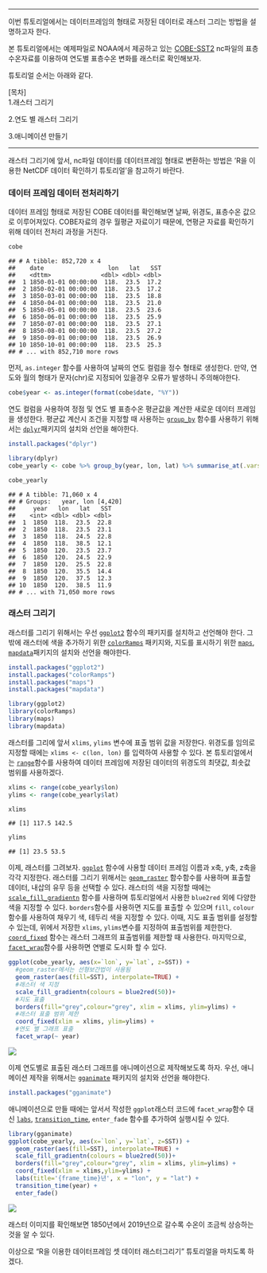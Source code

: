 ------------------------------------------------------------------------

이번 튜토리얼에서는 데이터프레임의 형태로 저장된 데이터로 래스터 그리는
방법을 설명하고자 한다.

본 튜토리얼에서는 예제파일로 NOAA에서 제공하고 있는
[COBE-SST2](https://psl.noaa.gov/data/gridded/data.cobe2.html) nc파일의
표층수온자료를 이용하여 연도별 표층수온 변화를 래스터로 확인해보자.

튜토리얼 순서는 아래와 같다.

\[목차\]  
1.래스터 그리기

2.연도 별 래스터 그리기

3.애니메이션 만들기

------------------------------------------------------------------------

래스터 그리기에 앞서, nc파일 데이터를 데이터프레임 형태로 변환하는
방법은 ’R을 이용한 NetCDF 데이터 확인하기 튜토리얼’을 참고하기 바란다.

### 데이터 프레임 데이터 전처리하기

데이터 프레임 형태로 저장된 COBE 데이터를 확인해보면 날짜, 위경도,
표층수온 값으로 이루어져있다. COBE자료의 경우 월평균 자료이기 때문에,
연평균 자료를 확인하기 위해 데이터 전처리 과정을 거친다.

``` r
cobe
```

    ## # A tibble: 852,720 x 4
    ##    date                  lon   lat   SST
    ##    <dttm>              <dbl> <dbl> <dbl>
    ##  1 1850-01-01 00:00:00  118.  23.5  17.2
    ##  2 1850-02-01 00:00:00  118.  23.5  17.2
    ##  3 1850-03-01 00:00:00  118.  23.5  18.8
    ##  4 1850-04-01 00:00:00  118.  23.5  21.0
    ##  5 1850-05-01 00:00:00  118.  23.5  23.6
    ##  6 1850-06-01 00:00:00  118.  23.5  25.9
    ##  7 1850-07-01 00:00:00  118.  23.5  27.1
    ##  8 1850-08-01 00:00:00  118.  23.5  27.2
    ##  9 1850-09-01 00:00:00  118.  23.5  26.9
    ## 10 1850-10-01 00:00:00  118.  23.5  25.3
    ## # ... with 852,710 more rows

먼저, `as.integer` 함수를 사용하여 날짜의 연도 컬럼을 정수 형태로
생성한다. 만약, 연도와 월의 형태가 문자(chr)로 지정되어 있을경우 오류가
발생하니 주의해야한다.

``` r
cobe$year <- as.integer(format(cobe$date, "%Y")) 
```

연도 컬럼을 사용하여 정점 및 연도 별 표층수온 평균값을 계산한 새로운
데이터 프레임을 생성한다. 평균값 계산시 조건을 지정할 때 사용하는
[`group_by`](https://www.rdocumentation.org/packages/dplyr/versions/0.7.8/topics/group_by)
함수를 사용하기 위해서는
[`dplyr`](https://www.rdocumentation.org/packages/dbplyr/versions/1.4.2)패키지의
설치와 선언을 해야한다.

``` r
install.packages("dplyr")
```

``` r
library(dplyr)
cobe_yearly <- cobe %>% group_by(year, lon, lat) %>% summarise_at(.vars = "SST", .funs=mean)

cobe_yearly
```

    ## # A tibble: 71,060 x 4
    ## # Groups:   year, lon [4,420]
    ##     year   lon   lat   SST
    ##    <int> <dbl> <dbl> <dbl>
    ##  1  1850  118.  23.5  22.8
    ##  2  1850  118.  23.5  23.1
    ##  3  1850  118.  24.5  22.8
    ##  4  1850  118.  38.5  12.1
    ##  5  1850  120.  23.5  23.7
    ##  6  1850  120.  24.5  22.9
    ##  7  1850  120.  25.5  22.8
    ##  8  1850  120.  35.5  14.4
    ##  9  1850  120.  37.5  12.3
    ## 10  1850  120.  38.5  11.9
    ## # ... with 71,050 more rows

### 래스터 그리기

래스터를 그리기 위해서는 우선
[`ggplot2`](https://www.rdocumentation.org/packages/ggplot2/versions/3.3.0)
함수의 패키지를 설치하고 선언해야 한다. 그 밖에 래스터에 색을 추가하기
위한
[`colorRamps`](https://www.rdocumentation.org/packages/colorRamps/versions/2.3)
패키지와, 지도를 표시하기 위한
[`maps`](https://www.rdocumentation.org/packages/maps/versions/3.3.0),
[`mapdata`](https://www.rdocumentation.org/packages/mapdata/versions/2.3.0)패키지의
설치와 선언을 해야한다.

``` r
install.packages("ggplot2")
install.packages("colorRamps")
install.packages("maps")
install.packages("mapdata")
```

``` r
library(ggplot2)
library(colorRamps)
library(maps)
library(mapdata)
```

래스터를 그리에 앞서 `xlims`, `ylims` 변수에 표출 범위 값을 저장한다.
위경도를 임의로 지정할 때에는 `xlims <- c(lon, lon)` 를 입력하여 사용할
수 있다. 본 튜토리얼에서는
[`range`](https://www.rdocumentation.org/packages/base/versions/3.6.2/topics/range)함수를
사용하여 데이터 프레임에 저장된 데이터의 위경도의 최댓값, 최솟값 범위를
사용하겠다.

``` r
xlims <- range(cobe_yearly$lon)
ylims <- range(cobe_yearly$lat)

xlims
```

    ## [1] 117.5 142.5

``` r
ylims
```

    ## [1] 23.5 53.5

이제, 래스터를 그려보자.
[`ggplot`](https://www.rdocumentation.org/packages/ggplot2/versions/3.3.0/topics/ggplot)
함수에 사용할 데이터 프레임 이름과 x축, y축, z축을 각각 지정한다.
래스터를 그리기 위해서는
[`geom_raster`](https://www.rdocumentation.org/packages/ggplot2/versions/3.3.0/topics/geom_raster)
함수함수를 사용하며 표출할 데이터, 내삽의 유무 등을 선택할 수 있다.
래스터의 색을 지정할 때에는
[`scale_fill_gradientn`](https://www.rdocumentation.org/packages/ggplot2/versions/3.3.0/topics/scale_colour_gradient)
함수를 사용하며 튜토리얼에서 사용한 `blue2red` 외에 다양한 색을 지정할
수 있다. `borders`함수를 사용하면 지도를 표출할 수 있으며 `fill`,
`colour` 함수를 사용하여 채우기 색, 테두리 색을 지정할 수 있다. 이때,
지도 표출 범위를 설정할 수 있는데, 위에서 저장한 `xlims`, `ylims`변수를
지정하여 표출범위를 제한한다.
[`coord_fixed`](https://www.rdocumentation.org/packages/ggplot2/versions/3.3.0/topics/coord_fixed)
함수는 래스터 그래프의 표출범위를 제한할 때 사용한다. 마지막으로,
[`facet_wrap`](https://www.rdocumentation.org/packages/ggplot2/versions/3.3.0/topics/facet_wrap)함수를
사용하면 연별로 도시화 할 수 있다.

``` r
ggplot(cobe_yearly, aes(x=`lon`, y=`lat`, z=SST)) +
  #geom_raster에서는 선형보간법이 사용됨
  geom_raster(aes(fill=SST), interpolate=TRUE) +
  #래스터 색 지정
  scale_fill_gradientn(colours = blue2red(50))+
  #지도 표출
  borders(fill="grey",colour="grey", xlim = xlims, ylim=ylims) +
  #래스터 표출 범위 제한
  coord_fixed(xlim = xlims, ylim=ylims) +
  #연도 별 그래프 표출
  facet_wrap(~ year)
```

![](F:/01.관할해역개인정리/05.2단계5차년도/02.콘텐츠제작/R튜토리얼/래스터그리기/래스터그리기.jpg)

이제 연도별로 표출된 래스터 그래프를 애니메이션으로 제작해보도록 하자.
우선, 애니메이션 제작을 위해서는
[`gganimate`](https://www.rdocumentation.org/packages/gganimate/versions/1.0.5)
패키지의 설치와 선언을 해야한다.

``` r
install.packages("gganimate")
```

애니메이션으로 만들 때에는 앞서서 작성한 `ggplot`래스터 코드에
`facet_wrap`함수 대신
[`labs`](https://www.rdocumentation.org/packages/ggplot2/versions/3.3.0/topics/labs),
[`transition_time`](https://www.rdocumentation.org/packages/gganimate/versions/1.0.5/topics/transition_time),
`enter_fade` 함수를 추가하여 실행시킬 수 있다.

``` r
library(gganimate)
ggplot(cobe_yearly, aes(x=`lon`, y=`lat`, z=SST)) +
  geom_raster(aes(fill=SST), interpolate=TRUE) +
  scale_fill_gradientn(colours = blue2red(50))+
  borders(fill="grey",colour="grey", xlim = xlims, ylim=ylims) +
  coord_fixed(xlim = xlims,ylim=ylims) +
  labs(title='{frame_time}년', x = "lon", y = "lat") +
  transition_time(year) +
  enter_fade()
```

![](R을_이용한_데이터프레임_셋_래스터그리기_files/figure-markdown_github/unnamed-chunk-11-1.gif)

래스터 이미지를 확인해보면 1850년에서 2019년으로 갈수록 수온이 조금씩
상승하는것을 알 수 있다.

이상으로 “R을 이용한 데이터프레임 셋 데이터 래스터그리기” 튜토리얼을
마치도록 하겠다.
